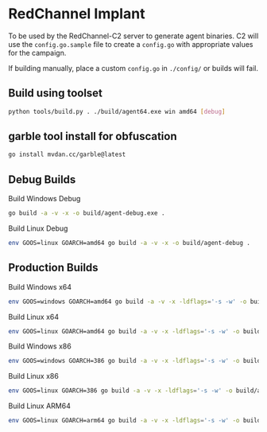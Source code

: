 # RedChannel Implant

To be used by the RedChannel-C2 server to generate agent binaries. C2 will use the `config.go.sample` file to create a `config.go` with appropriate values for the campaign.

If building manually, place a custom `config.go` in `./config/` or builds will fail.

## Build using toolset

```bash
python tools/build.py . ./build/agent64.exe win amd64 [debug]
```

## garble tool install for obfuscation

```bash
go install mvdan.cc/garble@latest
```

## Debug Builds

Build Windows Debug

```bash
go build -a -v -x -o build/agent-debug.exe .
```

Build Linux Debug

```bash
env GOOS=linux GOARCH=amd64 go build -a -v -x -o build/agent-debug .
```

## Production Builds

Build Windows x64

```bash
env GOOS=windows GOARCH=amd64 go build -a -v -x -ldflags='-s -w' -o build/agent64.exe .
```

Build Linux x64

```bash
env GOOS=linux GOARCH=amd64 go build -a -v -x -ldflags='-s -w' -o build/agent64 .
```

Build Windows x86

```bash
env GOOS=windows GOARCH=386 go build -a -v -x -ldflags='-s -w' -o build/agent32.exe .
```

Build Linux x86

```bash
env GOOS=linux GOARCH=386 go build -a -v -x -ldflags='-s -w' -o build/agent32 .
```

Build Linux ARM64

```bash
env GOOS=linux GOARCH=arm64 go build -a -v -x -ldflags='-s -w' -o build/agent-arm64 .
```

